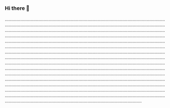 ### Hi there 👋

..............................................................................................................................................................................................................................................................................................................................................................................................................................................................................................................................................................................................................................................................................................................................................................................................................................................................................................................................................................................................................................................................................................................................................................................................................................................................................................................................................................................................................................................................................................................................................................................................................................................................................................................................................................................................................................................................................................................................................................................................................................................